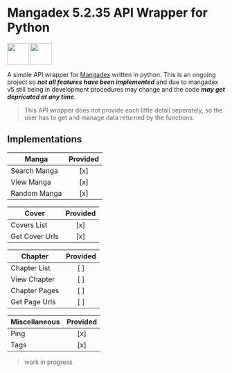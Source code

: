 # Mangadex 5.2.35 API Wrapper for Python

<img  align = left src = https://mangadex.org/_nuxt/224793d3b16da1a3e970491b816cdc1f.svg height = 50>

<img src = https://mangadex.org/_nuxt/4ab0cdc92c94513f829ad843c31e1680.svg height = 50>

A simple API wrapper for [Mangadex](https://mangadex.org) written in python. This is an ongoing project so ***not all features have been implemented*** and due to mangadex v5 still being in development procedures may change and the code ***may get depricated at any time***.

> This API wrapper does not provide each little detail seperately, so the user has to get and manage data returned by the functions.

## Implementations
| Manga | Provided |
|---|:---:|
| Search Manga | [x] |
| View Manga | [x] |
| Random Manga | [x] |

| Cover | Provided |
|---|:---:|
| Covers List | [x] |
| Get Cover Urls | [x] |

| Chapter | Provided |
|---|:---:|
| Chapter List | [ ] |
| View Chapter | [ ] |
| Chapter Pages | [ ] |
| Get Page Urls | [ ] |

| Miscellaneous | Provided |
|---|:---:|
| Ping | [x] |
| Tags | [x] |

> work in progress
